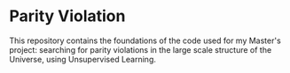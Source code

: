 # Parity Violation

This repository contains the foundations of the code used for my Master's project: searching for parity violations in the large scale structure of the Universe, using Unsupervised Learning.
